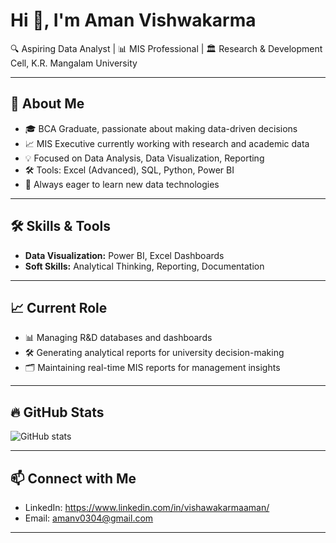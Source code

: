 # Hi 👋, I'm Aman Vishwakarma

🔍 Aspiring Data Analyst | 📊 MIS Professional | 🏛️ Research & Development Cell, K.R. Mangalam University

---

## 🚀 About Me
- 🎓 BCA Graduate, passionate about making data-driven decisions
- 📈 MIS Executive currently working with research and academic data
- 💡 Focused on Data Analysis, Data Visualization, Reporting
- 🛠️ Tools: Excel (Advanced), SQL, Python, Power BI
- 🧠 Always eager to learn new data technologies

---

## 🛠️ Skills & Tools
- **Data Visualization:** Power BI, Excel Dashboards
- **Soft Skills:** Analytical Thinking, Reporting, Documentation

---

## 📈 Current Role
- 📊 Managing R&D databases and dashboards
- 🛠️ Generating analytical reports for university decision-making
- 🗂️ Maintaining real-time MIS reports for management insights

---

## 🔥 GitHub Stats
![GitHub stats](https://github-readme-stats.vercel.app/api?username=amanvishwakarmaaa&show_icons=true&theme=tokyonight)

---

## 📫 Connect with Me
- LinkedIn: https://www.linkedin.com/in/vishawakarmaaman/
- Email: amanv0304@gmail.com
---


